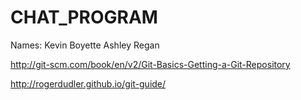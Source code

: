 # CHAT_PROGRAM
Names:
Kevin Boyette
Ashley Regan

http://git-scm.com/book/en/v2/Git-Basics-Getting-a-Git-Repository

http://rogerdudler.github.io/git-guide/
